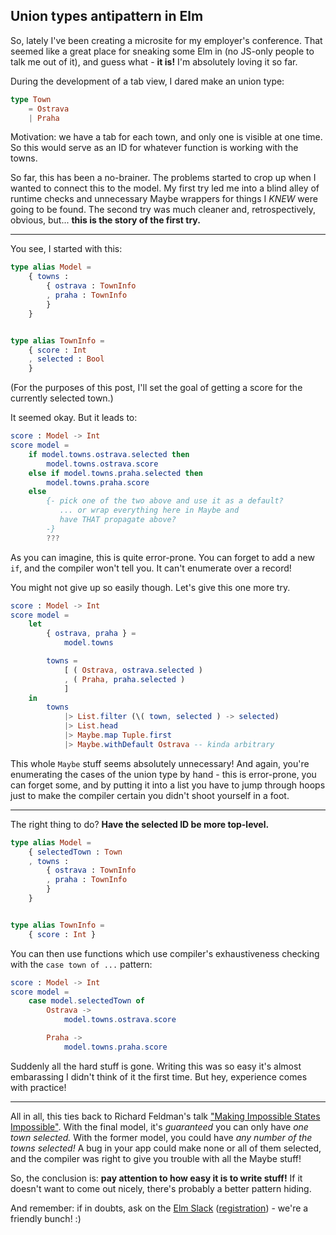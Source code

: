 ## Union types antipattern in Elm

So, lately I've been creating a microsite for my employer's conference. That seemed like a great place for sneaking some Elm in (no JS-only people to talk me out of it), and guess what - **it is!** I'm absolutely loving it so far.

During the development of a tab view, I dared make an union type:

```elm
type Town
    = Ostrava
    | Praha
```

Motivation: we have a tab for each town, and only one is visible at one time. So this would serve as an ID for whatever function is working with the towns.

So far, this has been a no-brainer. The problems started to crop up when I wanted to connect this to the model. My first try led me into a blind alley of runtime checks and unnecessary Maybe wrappers for things I *KNEW* were going to be found. The second try was much cleaner and, retrospectively, obvious, but... **this is the story of the first try.**

----

You see, I started with this:

```elm
type alias Model =
    { towns :
        { ostrava : TownInfo
        , praha : TownInfo
        }
    }


type alias TownInfo =
    { score : Int
    , selected : Bool
    }
```

(For the purposes of this post, I'll set the goal of getting a score for the currently selected town.)

It seemed okay. But it leads to:

```elm
score : Model -> Int
score model =
    if model.towns.ostrava.selected then
        model.towns.ostrava.score
    else if model.towns.praha.selected then
        model.towns.praha.score
    else
        {- pick one of the two above and use it as a default?
           ... or wrap everything here in Maybe and
           have THAT propagate above?
        -}
        ???
```

As you can imagine, this is quite error-prone. You can forget to add a new `if`, and the compiler won't tell you. It can't enumerate over a record!

You might not give up so easily though. Let's give this one more try.

```elm
score : Model -> Int
score model =
    let
        { ostrava, praha } =
            model.towns

        towns =
            [ ( Ostrava, ostrava.selected )
            , ( Praha, praha.selected )
            ]
    in
        towns
            |> List.filter (\( town, selected ) -> selected)
            |> List.head
            |> Maybe.map Tuple.first
            |> Maybe.withDefault Ostrava -- kinda arbitrary
```

This whole `Maybe` stuff seems absolutely unnecessary! And again, you're enumerating the cases of the union type by hand - this is error-prone, you can forget some, and by putting it into a list you have to jump through hoops just to make the compiler certain you didn't shoot yourself in a foot.

----

The right thing to do? **Have the selected ID be more top-level.**

```elm
type alias Model =
    { selectedTown : Town
    , towns :
        { ostrava : TownInfo
        , praha : TownInfo
        }
    }


type alias TownInfo =
    { score : Int }
```


You can then use functions which use compiler's exhaustiveness checking with the `case town of ...` pattern:

```elm
score : Model -> Int
score model =
    case model.selectedTown of
        Ostrava ->
            model.towns.ostrava.score

        Praha ->
            model.towns.praha.score
```

Suddenly all the hard stuff is gone. Writing this was so easy it's almost embarassing I didn't think of it the first time. But hey, experience comes with practice!

----

All in all, this ties back to Richard Feldman's talk ["Making Impossible States Impossible"](https://www.youtube.com/watch?v=IcgmSRJHu_8). With the final model, it's *guaranteed* you can only have *one town selected.* With the former model, you could have *any number of the towns selected!* A bug in your app could make none or all of them selected, and the compiler was right to give you trouble with all the Maybe stuff!

So, the conclusion is: **pay attention to how easy it is to write stuff!** If it doesn't want to come out nicely, there's probably a better pattern hiding.

And remember: if in doubts, ask on the [Elm Slack](https://elmlang.slack.com) ([registration](https://elm-lang.org/community/slack)) - we're a friendly bunch! :)
